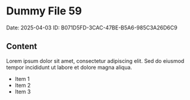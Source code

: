 # Dummy File 59

Date: 2025-04-03
ID: B071D5FD-3CAC-47BE-B5A6-985C3A26D6C9

## Content

Lorem ipsum dolor sit amet, consectetur adipiscing elit.
Sed do eiusmod tempor incididunt ut labore et dolore magna aliqua.

* Item 1
* Item 2
* Item 3
